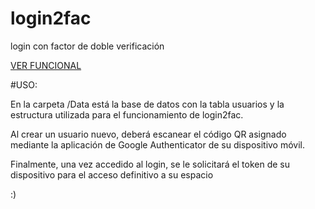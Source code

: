 # login2fac
login con factor de doble verificación
<p></p>


<a href="https://2fact.000webhostapp.com/">VER FUNCIONAL</a>

<p></p>

<p>#USO:</p>
En la carpeta /Data está la base de datos con la tabla usuarios y la estructura utilizada para el funcionamiento de  login2fac.
<p></p>
<p></p>
Al crear un usuario nuevo, deberá escanear el código QR asignado mediante la aplicación de Google Authenticator de su dispositivo móvil.
<p></p>
Finalmente, una vez accedido al login, se le solicitará el token de su dispositivo para el acceso definitivo a su espacio
<p></p>
<p></p>
:)
